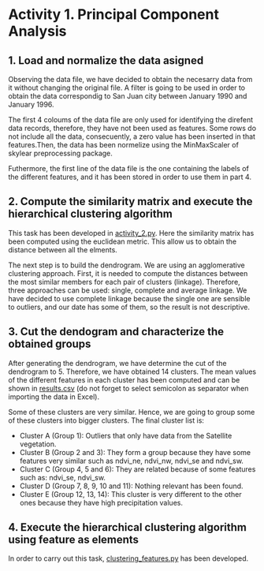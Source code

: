 # Activity 1. Principal Component Analysis

## 1. Load and normalize the data asigned
Observing the data file, we have decided to obtain the necesarry data from it 
without changing the original file. A filter is going to be used in order to 
obtain the data correspondig to San Juan city between January 1990 and January
1996.

The first 4 coloums of the data file are only used for identifying the direfent
data records, therefore, they have not been used as features. Some rows do not
include all the data, consecuently, a zero value has been inserted in that 
features.Then, the data has been normelize using the MinMaxScaler of skylear 
preprocessing package.

Futhermore, the first line of the data file is the one containing the labels of 
the different features, and it has been stored in order to use them in part 4.


## 2. Compute the similarity matrix and execute the hierarchical clustering algorithm
This task has been developed in [activity_2.py](activity_2.py). Here the similarity 
matrix has been computed using the euclidean metric. This allow us to obtain the
distance between all the elments.

The next step is to build the dendrogram. We are using an agglomerative clustering
approach. First, it is needed to compute the distances between the most similar members 
for each pair of clusters (linkage). Therefore, three approaches can be used: single, complete and
average linkage. We have decided to use complete linkage because the single one are 
sensible to outliers, and our date has some of them, so the result is not descriptive.


## 3. Cut the dendogram and characterize the obtained groups
After generating the dendrogram, we have determine the cut of the dendrogram to 5. Therefore, 
we have obtained 14 clusters. The mean values of the different features in each cluster
has been computed and can be shown in [results.csv](results.csv) (do not forget to
select semicolon as separator when importing the data in Excel).

Some of these clusters are very similar. Hence, we are going to group some of these clusters
into bigger clusters. The final cluster list is:
* Cluster A (Group 1): Outliers that only have data from the Satellite vegetation.
* Cluster B (Group 2 and 3): They form a group because they have some features very similar
such as ndvi\_ne, ndvi\_nw, ndvi\_se and ndvi\_sw.
* Cluster C (Group 4, 5 and 6): They are related because of some features such as: ndvi\_se,
ndvi\_sw.
* Cluster D (Group 7, 8, 9, 10 and 11): Nothing relevant has been found. 
* Cluster E (Group 12, 13, 14): This cluster is very different to the other ones because they
have high precipitation values.


## 4. Execute the hierarchical clustering algorithm using feature as elements
In order to carry out this task, [clustering_features.py](clustering_features.py)
has been developed. 
